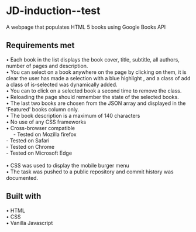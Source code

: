 # JD-induction--test

  A webpage that populates HTML 5 books using Google Books API 
  
  
 ## Requirements met
  
• Each book in the list  displays the book cover, title, subtitle, all authors, number of pages and description.</br>
• You can select on a book anywhere on the page by clicking on them, it is  clear the user has made a selection with a blue highlight , and a class of  add a class of is-selected was dynamically added.</br>
• You can to click on a selected book a second time to remove the class.</br>
• Reloading the page should remember the state of the selected books.</br>
• The last two books are chosen from the JSON array and displayed  in the 'Featured' books column only.</br>
• The book description is a maximum of 140 characters</br>
• No use of any CSS frameworks </br>
• Cross-browser compatible </br>
  &nbsp;&nbsp;&nbsp;&nbsp;  - Tested on Mozilla firefox</br>
    - Tested on Safari</br>
    - Tested on Chrome</br>
    - Tested on Microsoft Edge </br>  
•  CSS was used to display the mobile burger menu</br>
•  The task was pushed  to a public repository and commit history was documented.</br>

  
##  Built with
 
• HTML</br>
• CSS</br>
• Vanilla Javascript</br>
 
